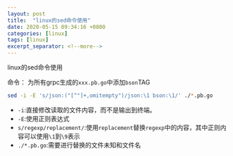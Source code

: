 ```yaml
---
layout: post
title:  "linux的sed命令使用"
date: 2020-05-15 09:34:16 +0800
categories: [linux]
tags: [linux]
excerpt_separator: <!--more-->
---
```

linux的sed命令使用
<!--more-->

命令：
为所有grpc生成的`xxx.pb.go`中添加`bson`TAG
```bash
sed -i -E 's/json:("[^"]+,omitempty")/json:\1 bson:\1/' ./*.pb.go
```

* `-i`:直接修改读取的文件内容，而不是输出到终端。
* `-E`:使用正则表达式
* `s/regexp/replacement/`:使用`replacement`替换`regexp`中的内容，其中正则内容可以使用`\1`到`\9`表示
* `./*.pb.go`:需要进行替换的文件未知和文件名